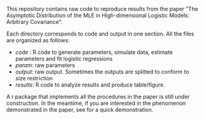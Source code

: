 This repository contains raw code to reproduce results from the paper "The Asymptotic Distribution of the MLE in High-dimensional Logistic Models: Arbitrary Covariance".

Each directory corresponds to code and output in one section. All the files are organized as follows:
- *code* : R code to generate parameters, simulate data, estimate parameters and fit logistic regressions
- *param*: raw parameters 
- *output*: raw output. Sometimes the outputs are splitted to conform to size restriction
- *results*: R code to analyze results and produce table/figure.

A r package that implements all the procedures in the paper is still under construction. In the meantime, if you are interested in the phenomenon demonstrated in the paper, see for a quick demonstration. 
